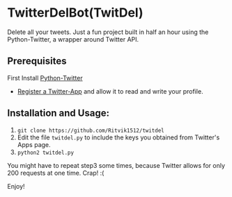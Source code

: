 # TwitterDelBot(TwitDel)
Delete all your tweets.
Just a fun project built in half an hour using the Python-Twitter, a wrapper around Twitter API.

## Prerequisites

 First Install [Python-Twitter](https://github.com/Ritvik1512/python-twitter)
 * [Register a Twitter-App](https://apps.twitter.com) and allow it to read and write your profile.

## Installation and Usage:

 1. `git clone https://github.com/Ritvik1512/twitdel`
 2. Edit the file `twitdel.py` to include the keys you obtained from Twitter's Apps page.
 3. `python2 twitdel.py`
 
 You might have to repeat step3 some times, because Twitter allows for only 200 requests at one time. Crap! :(

 Enjoy!
